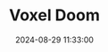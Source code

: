 ---
layout: post
title: Voxel Doom
summary: 
date: '2024-08-29 11:33:00'
tags: [PC, Videogames, Windows]
---